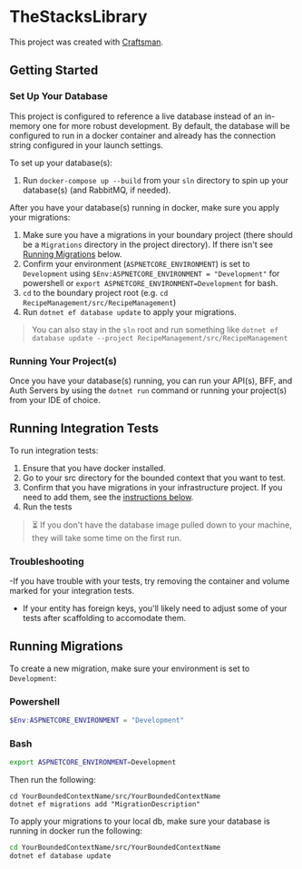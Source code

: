 # TheStacksLibrary

This project was created with [Craftsman](https://github.com/pdevito3/craftsman).

## Getting Started
### Set Up Your Database
This project is configured to reference a live database instead of an in-memory one for more robust development. 
By default, the database will be configured to run in a docker container and already has the connection 
string configured in your launch settings.

To set up your database(s):
1. Run `docker-compose up --build` from your `sln` directory to spin up your database(s) (and RabbitMQ, if needed).

After you have your database(s) running in docker, make sure you apply your migrations:
1. Make sure you have a migrations in your boundary project (there should be a `Migrations` directory in the project directory). 
If there isn't see [Running Migrations](#running-migrations) below.
2. Confirm your environment (`ASPNETCORE_ENVIRONMENT`) is set to `Development` using 
`$Env:ASPNETCORE_ENVIRONMENT = "Development"` for powershell or `export ASPNETCORE_ENVIRONMENT=Development` for bash.
3. `cd` to the boundary project root (e.g. `cd RecipeManagement/src/RecipeManagement`)
4. Run `dotnet ef database update` to apply your migrations. 

> You can also stay in the `sln` root and 
run something like `dotnet ef database update --project RecipeManagement/src/RecipeManagement`

### Running Your Project(s)
Once you have your database(s) running, you can run your API(s), BFF, and Auth Servers by using 
the `dotnet run` command or running your project(s) from your IDE of choice.   

## Running Integration Tests
To run integration tests:

1. Ensure that you have docker installed.
2. Go to your src directory for the bounded context that you want to test.
3. Confirm that you have migrations in your infrastructure project. If you need to add them, see the [instructions below](#running-migrations).
4. Run the tests

> ⏳ If you don't have the database image pulled down to your machine, they will take some time on the first run.

### Troubleshooting
-If you have trouble with your tests, try removing the container and volume marked for your integration tests.
- If your entity has foreign keys, you'll likely need to adjust some of your tests after scaffolding to accomodate them.

## Running Migrations
To create a new migration, make sure your environment is set to `Development`:

### Powershell
```powershell
$Env:ASPNETCORE_ENVIRONMENT = "Development"
```

### Bash
```bash
export ASPNETCORE_ENVIRONMENT=Development
```

Then run the following:

```shell
cd YourBoundedContextName/src/YourBoundedContextName
dotnet ef migrations add "MigrationDescription"
```

To apply your migrations to your local db, make sure your database is running in docker run the following:

```bash
cd YourBoundedContextName/src/YourBoundedContextName
dotnet ef database update
```
